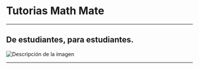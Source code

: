 # Tutorias Math Mate

---

## De estudiantes, para estudiantes.

![Descripción de la imagen](logo.png)

---

